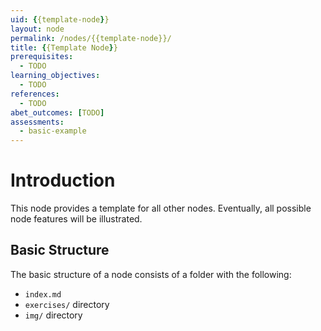 ```yaml
---
uid: {{template-node}}
layout: node
permalink: /nodes/{{template-node}}/
title: {{Template Node}}
prerequisites:
  - TODO
learning_objectives:
  - TODO
references:
  - TODO
abet_outcomes: [TODO]
assessments:
  - basic-example
---
```


# Introduction

This node provides a template for all other nodes. Eventually, all
possible node features will be illustrated.

## Basic Structure

The basic structure of a node consists of a folder with
the following:

- `index.md`
- `exercises/` directory
- `img/` directory
